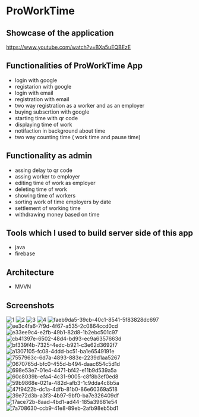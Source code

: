 # ProWorkTime	
## Showcase of the application
https://www.youtube.com/watch?v=BXa5uEQBEzE

## Functionalities of ProWorkTime App
- login with google
- registarion with google
- login with email
- registration with email
- two way registration as a worker and as an employer
- buying subscrtion with google
- starting time with qr code
- displaying time of work
- notifaction in background about time
- two way counting time ( work time and pause time)

## Functionality as admin
- assing delay to qr code
- assing worker to employer
- editing time of work as employer
- deleting time of work
- showing time of workers
- sorting work of time employers by date
- settlement of working time
- withdrawing money based on time

## Tools which I used to build server side of this app
- java
- firebase

## Architecture
- MVVN

  
## Screenshots
![1](https://github.com/user-attachments/assets/1703c7b7-b922-45e2-a1b1-572d9609d109)
![2](https://github.com/user-attachments/assets/c4d00a8b-1d28-45bc-9c55-889fc2e37d8d)
![3](https://github.com/user-attachments/assets/d412a261-f6f6-41b5-b076-72f48139b75e)
![4](https://github.com/user-attachments/assets/c2ac2b51-6c7a-4fbb-bced-c28ae3625672)
![faeb9da5-39cb-40c1-8541-5f83828dc697](https://github.com/user-attachments/assets/24a5fb3f-2e74-4211-b22d-1363a29d4bf2)
![ee3c4fa6-7f9d-4f67-a535-2c0864ccd0cd](https://github.com/user-attachments/assets/f64c7aaa-7acb-4658-8072-d1b624f20a86)
![e33ee9c4-e2fb-49b1-82d8-1b2ebc501c97](https://github.com/user-attachments/assets/558d1832-59bc-4cd0-ad1a-a857f229a10e)
![cb41397e-6502-48d4-bd93-ec9a6357663d](https://github.com/user-attachments/assets/009d3421-e8ed-49e8-b2a0-a81ba917d727)
![bf339f4b-7325-4edc-b921-c3e62d3692f7](https://github.com/user-attachments/assets/fd940bc2-7c53-4373-a269-b6fe83b24538)
![a1307105-fc08-4ddd-bc51-ba1e6549191e](https://github.com/user-attachments/assets/51f2194e-9790-4f76-8d47-a8a494a48bd3)
![7557963c-6d7a-4893-883e-2239d1aa5267](https://github.com/user-attachments/assets/09a7f775-6a91-4a06-942c-18fe2b4b4a25)
![0670765d-bfc0-455d-b494-daac654c5d1d](https://github.com/user-attachments/assets/669188eb-b4de-4dc6-9545-1f9ec1433a9f)
![698e53e7-01e4-4471-bf42-e11b9d539a5a](https://github.com/user-attachments/assets/0dd76feb-58cf-4297-94af-145a568b15cc)
![60c8039b-efa4-4c31-9005-c8f8b3ef0ed8](https://github.com/user-attachments/assets/462be33f-ce42-4b62-8bb2-086d7ce87169)
![59b9868e-021a-482d-afb3-1c9dda4c8b5a](https://github.com/user-attachments/assets/2938558c-676e-4deb-bfb0-0f7134c80efa)
![47f9422b-dc1a-4dfb-81b0-86e60369a518](https://github.com/user-attachments/assets/973f512f-8c5a-417a-a8d2-7b43c1653d8d)
![39e72d3b-a3f3-4b97-9bf0-ba7e326409df](https://github.com/user-attachments/assets/e588185b-ec68-44b0-91d6-1947488746d0)
![17ace72b-8aad-4bd1-ad44-185a39681e54](https://github.com/user-attachments/assets/b8ab1d75-dc30-4129-bc42-c5b2e439d0b0)
![7a708630-ccb9-41e8-89eb-2afb98eb5bd1](https://github.com/user-attachments/assets/c3aef697-c868-4e7a-a0eb-55858711d48d)


